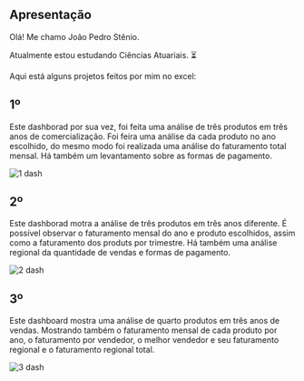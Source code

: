 ## Apresentação

Olá! Me chamo João Pedro Stênio. 


Atualmente estou estudando Ciências Atuariais. :hourglass_flowing_sand:	

Aqui está alguns projetos feitos por mim no excel:

## 1º

Este dashborad por sua vez, foi feita uma análise de três produtos em três anos de comercialização. Foi feira uma análise da cada produto no ano escolhido, do mesmo modo foi realizada uma análise do faturamento total mensal. Há também um levantamento sobre as formas de pagamento.

![1 dash](https://user-images.githubusercontent.com/101229309/181391145-f00cfa4f-7be4-49be-bf75-7f5a97a5eb23.jpg)



## 2º

Este dashborad motra a análise de três produtos em três anos diferente. É possível observar o faturamento mensal do ano e produto escolhidos, assim como a faturamento dos produts por trimestre. Há também uma análise regional da quantidade de vendas e formas de pagamento.

![2 dash](https://user-images.githubusercontent.com/101229309/181391471-d764c726-453e-474f-8bc7-a4130d482fba.jpg)

## 3º


Este dashboard mostra uma análise de quarto produtos em três anos de vendas. Mostrando também o faturamento mensal
de cada produto por ano, o faturamento por vendedor, o melhor vendedor e seu faturamento regional e o faturamento regional
total.

![3 dash](https://user-images.githubusercontent.com/101229309/181391501-01ea9c21-ad74-4fda-a792-fa087f79bd3c.jpg)

